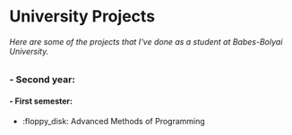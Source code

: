 # University Projects

###### Here are some of the projects that I've done as a student at Babes-Bolyai University.

### - Second year:

#### - First semester:
  <ul>
    <li>
      <a herf="https://github.com/titoakapiticutzudegradina/UBB/tree/main/AN%202/Sem%201/Javra">
        :floppy_disk: Advanced Methods of Programming 
      </a> 
    </li>
  </ul>
